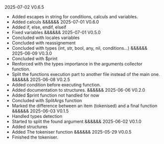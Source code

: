 2025-07-02
V0.6.5
+ Added escapes in string for conditions, calculs and variables.
+ Added calculs
&&&&&&
2025-07-01
V0.6.0
+ Added if, else, endif, elseif
+ Fixed variables
&&&&&&
2025-07-01
V0.5.0
+ Concluded with locales variables
+ Concluded with reassignement
+ Concluded with types (int, str, bool, any, nil, conditions...)
&&&&&&
2025-06-09
V0.3.0
+ Concluded with $print
+ Renforced with the types importance in the arguments collector function.
+ Split the functions execution part to another file instead of the main one.
&&&&&&
2025-06-08
V0.2.5
+ Added condition before executing function.
+ Added documentation to structures.
&&&&&&
2025-06-06
V0.2.0
+ Added $print function not handled for now
+ Concluded with SplitArgs function
+ Marked the difference between an item (tokenised) and a final function
&&&&&&
2025-06-03
V0.1.5
+ Handled types detection
+ Started to split the found argument
&&&&&&
2025-06-02
V0.1.0
+ Added structures
+ Added The tokeniser function
&&&&&&
2025-05-29
V0.0.5
+ Finished the tokeniser.